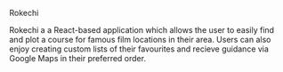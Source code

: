 Rokechi 

Rokechi a a React-based application which allows the user to easily find and plot a course for famous film locations in their area. Users can also enjoy creating custom lists of their favourites and recieve guidance via Google Maps in their preferred order.
